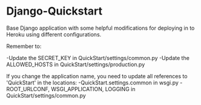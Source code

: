 Django-Quickstart
===

Base Django application with some helpful modifications for deploying in to Heroku using different configurations.

Remember to:

-Update the SECRET_KEY in QuickStart/settings/common.py
-Update the ALLOWED_HOSTS in QuickStart/settings/production.py

If you change the application name, you need to update all references to 'QuickStart' in the locations:
-QuickStart.settings.common in wsgi.py
-ROOT_URLCONF, WSGI_APPLICATION, LOGGING in QuickStart/settings/common.py



